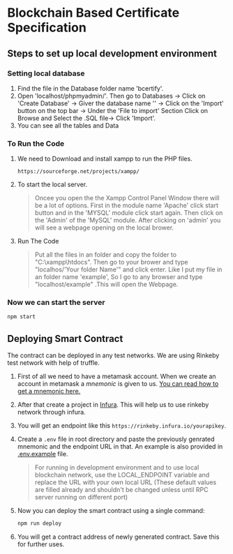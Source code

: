 # Blockchain Based Certificate Specification

## Steps to set up local development environment
### Setting local database
1. Find the file in the Database folder name 'bcertify'.
2. Open 'localhost/phpmyadmin/'. Then go to Databases -> Click on 'Create Database' -> Giver the database  name '' -> Click on the 'Import' button on the top bar -> Under the 'File to import' Section Click on Browse and Select the .SQL file-> Click 'Import'.
3. You can see all the tables and Data

### To Run the Code
1. We need to Download and install xampp to run the PHP files.

   ```
   https://sourceforge.net/projects/xampp/
   ```


2. To start the local server.

   > Oncee you open the the Xampp Control Panel Window there will be a lot of options. First in the module name 'Apache' click start button and in the 'MYSQL' module click start again. Then click on the 'Admin' of the 'MySQL' module. After clicking on 'admin' you will see a webpage opening on the local brower.
  

  
3. Run The Code
   >Put all the files in an folder and copy the folder to "C:\xampp\htdocs". Then go to your brower and type "localhos/'Your folder Name'" and click enter. Like I put my file in an folder name 'example', So I go to any browser and type "localhost/example" .This will open the Webpage.






### Now we can start the server

```bash
npm start
```

## Deploying Smart Contract

The contract can be deployed in any test networks. We are using Rinkeby test network with help of truffle.

1. First of all we need to have a metamask account. When we create an account in metamask a _mnemonic_ is given to us. [You can read how to get a mnemonic here.](https://support.dex.top/hc/en-us/articles/360004125614-How-to-Create-Mnemonic-Phrase-with-MetaMask-)

1. After that create a project in [Infura](https://infura.io). This will help us to use rinkeby network through infura.

1. You will get an endpoint like this `https://rinkeby.infura.io/yourapikey`.

1. Create a `.env` file in root directory and paste the previously genrated mnemonic and the endpoint URL in that. An example is also provided in [.env.example](./.env.example) file.

   > For running in development environment and to use local blockchain network, use the LOCAL_ENDPOINT variable and replace the URL with your own local URL (These default values are filled already and shouldn't be changed unless until RPC server running on different port)

1. Now you can deploy the smart contract using a single command:

   ```BASH
   npm run deploy
   ```

1. You will get a contract address of newly generated contract. Save this for further uses.


